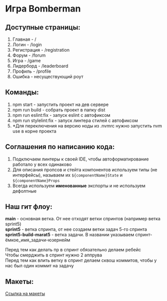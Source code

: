 # Игра Bomberman

## Доступные страницы:
1. Главная - /
2. Логин - /login
3. Регистрация - /registration
4. Форум - /forum
5. Игра - /game
6. Лидерборд - /leaderboard
7. Профиль - /profile
8. Ошибка - несуществующий роут

## Команды:  
1. npm start - запустить проект на дев сервере  
2. npm run build - собрать проект в папку dist  
3. npm run eslint:fix - запуск eslint с автофиксом  
4. npm run stylelint:fix - запуск линтера стилей с автофиксом  
5. *Для переключения на версию ноды из .nvmrc нужно запустить nvm use в корне проекта

## Соглашения по написанию кода:
1. Подключаем линтеры к своей IDE, чтобы автоформатирование работало у всех одинаково
2. Для описания пропсов и стейта компонентов используем типы (не интерфейсы), называем их `${componentName}State` и `${componentName}Props`
3. Всегда используем **именованные** экспорты и не используем дефолтные

## Наш гит флоу:
**main** - основная ветка. От нее отходят ветки спринтов (например ветка sprint5)  
**sprint5** - ветка спринта, от нее создаем ветки задач 5-го спринта  
**sprint5-build-marat5** - ветка задачи. В названии указываем спринт-ёмкое_имя_задачи-юзернейм

Перед тем как делать пр в спринт обязательно делаем ребейс  
Чтобы смерджить в спринт нужно 2 аппрува  
Перед тем как влить ветку в спринт делаем сквош коммитов, чтобы у нас был один коммит на задачу

## Макеты:
[Ссылка на макеты](https://www.figma.com/file/l7ObcbZiqRjKX5IREhn4QF/%D0%9C%D0%B0%D0%BA%D0%B5%D1%82%D1%8B-%D1%81%D1%82%D1%80%D0%B0%D0%BD%D0%B8%D1%86-%D0%B4%D0%BB%D1%8F-%D0%B8%D0%B3%D1%80%D1%8B?node-id=0%3A1)